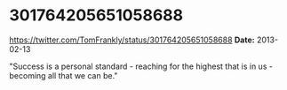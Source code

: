 # 301764205651058688
https://twitter.com/TomFrankly/status/301764205651058688
**Date:** 2013-02-13

"Success is a personal standard - reaching for the highest that is in us - becoming all that we can be."

